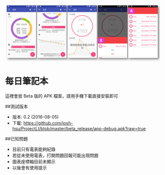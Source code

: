 ![Screenshots](https://github.com/josh-hsu/ProjectLI/blob/master/beta_release/combined.png?raw=true)

# 每日筆記本

這裡會放 Beta 版的 APK 檔案，請用手機下載直接安裝即可

##測試版本

* 版本: 0.2 (2016-08-05)
* 下載: https://github.com/josh-hsu/ProjectLI/blob/master/beta_release/app-debug.apk?raw=true

##已知問題
* 目前只有電表能夠紀錄
* 若從未使用電表，打開問題回報可能出現問題
* 圖表座標軸目前未顯示
* 以後會有使用提示

